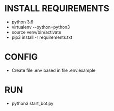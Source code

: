 # INSTALL REQUIREMENTS
- python 3.6
- virtualenv --python=python3
- source venv/bin/activate
- pip3 install -r requirements.txt

# CONFIG
- Create file .env based in file .env.example

# RUN
- python3 start_bot.py
